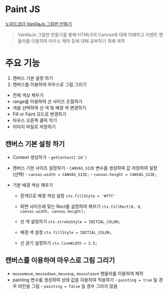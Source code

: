 # Paint JS

[노마드코더 VanillaJs 그림판 만들기](https://nomadcoders.co/javascript-for-beginners-2/lectures/1495)

> VanillaJs 그림판 만들기를 통해 HTML5의 Canvas에 대해 이해하고 이벤트 핸들러를 이용하여 마우스 제어 등에 대해 공부하기 위해 제작

# 주요 기능

1.  캔버스 기본 설정 하기
2.  캔버스를 이용하여 마우스로 그림 그리기

- 전체 색상 채우기
- range를 이용하여 선 사이즈 조절하기
- 색을 선택하여 선 색 및 배경 색 변경하기
- Fill or Faint 모드로 변경하기
- 마우스 오른쪽 클릭 막기
- 이미지 파일로 저장하기

## 캔버스 기본 설정 하기

- Context 생성하기 - `getContext('2d')`
- 캔버스 기본 사이즈 설정하기 - `CANVAS_SIZE` 변수를 생성하여 값 저장하여 설정 (선택) - `canvas.width = CANVAS_SIZE;` - `canvas.height = CANVAS_SIZE;`

- 기본 배경 색상 채우기

  - 흰색으로 배경 색상 설정
    `ctx.fillStyle = '#fff'`
  - 화면 사이즈에 맞는 Rect를 설정하여 채우기
    `ctx.fillRect(0, 0, canvas.width, canvas.height);`
  - 선 색 설정하기
    `ctx.strokeStyle = INITIAL_COLOR;`

  - 배경 색 설정
    `ctx.fillStyle = INITIAL_COLOR;`
  - 선 굵기 설정하기
    `ctx.lineWidth = 2.5;`

## 캔버스를 이용하여 마우스로 그림 그리기

- `mousemove`, `mousedown`, `mouseup`, `mouseleave` 핸들러를 이용하여 제작
- painting 변수를 생성하여 상태 값을 이용하여 적용하기 - `painting = true` 일 경우 라인을 그림 - `painting = false` 일 경우 그리지 않음
